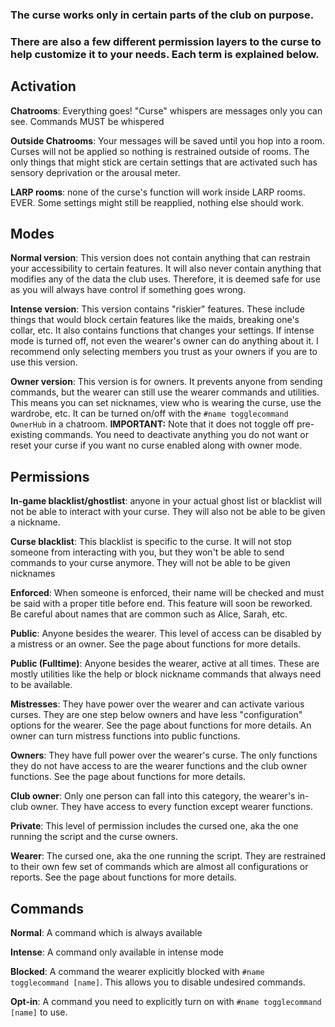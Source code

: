 ### The curse works only in certain parts of the club on purpose.
###  There are also a few different permission layers to the curse to help customize it to your needs. Each term is explained below.

## Activation

**Chatrooms**: Everything goes! "Curse" whispers are messages only you can see. Commands MUST be whispered

**Outside Chatrooms**: Your messages will be saved until you hop into a room. Curses will not be applied so nothing is restrained outside of rooms. The only things that might stick are certain settings that are activated such has sensory deprivation or the arousal meter.

**LARP rooms**: none of the curse's function will work inside LARP rooms. EVER. Some settings might still be reapplied, nothing else should work.

## Modes
**Normal version**: This version does not contain anything that can restrain your accessibility to certain features. It will also never contain anything that modifies any of the data the club uses. Therefore, it is deemed safe for use as you will always have control if something goes wrong.

**Intense version**: This version contains "riskier" features. These include things that would block certain features like the maids, breaking one's collar, etc. It also contains functions that changes your settings. If intense mode is turned off, not even the wearer's owner can do anything about it. I recommend only selecting members you trust as your owners if you are to use this version.

**Owner version**: This version is for owners. It prevents anyone from sending commands, but the wearer can still use the wearer commands and utilities. This means you can set nicknames, view who is wearing the curse, use the wardrobe, etc. It can be turned on/off with the `#name togglecommand OwnerHub` in a chatroom. **IMPORTANT:** Note that it does not toggle off pre-existing commands. You need to deactivate anything you do not want or reset your curse if you want 
 no curse enabled along with owner mode.

## Permissions
**In-game blacklist/ghostlist**: anyone in your actual ghost list or blacklist will not be able to interact with your curse. They will also not be able to be given a nickname.

**Curse blacklist**: This blacklist is specific to the curse. It will not stop  someone from interacting with you, but they won't be able to send commands to your curse anymore. They will not be able to be given nicknames

**Enforced**: When someone is enforced, their name will be checked and must be said with a proper title before end. This feature will soon be reworked. Be careful about names that are common such as Alice, Sarah, etc.

**Public**: Anyone besides the wearer. This level of access can be disabled by a mistress or an owner. See the page about functions for more details.

**Public (Fulltime)**: Anyone besides the wearer, active at all times. These are mostly utilities like the help or block nickname commands that always need to be available.

**Mistresses**: They have power over the wearer and can activate various curses. They are one step below owners and have less "configuration" options for the wearer. See the page about functions for more details. An owner can turn mistress functions into public functions.

**Owners**: They have full power over the wearer's curse. The only functions they do not have access to are the wearer functions and the club owner functions. See the page about functions for more details.

**Club owner**: Only one person can fall into this category, the wearer's in-club owner. They have access to every function except wearer functions.

**Private**: This level of permission includes the cursed one, aka the one running the script and the curse owners. 

**Wearer**: The cursed one, aka the one running the script. They are restrained to their own few set of commands which are almost all configurations or reports. See the page about functions for more details.
## Commands
**Normal**: A command which is always available

**Intense**: A command only available in intense mode

**Blocked**: A command the wearer explicitly blocked with `#name togglecommand [name]`. This allows you to disable undesired commands.

**Opt-in**: A command you need to explicitly turn on with `#name togglecommand [name]` to use. 